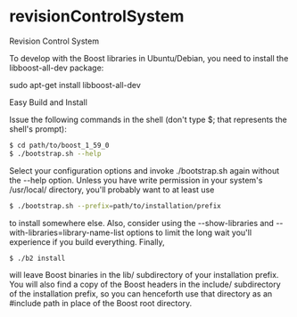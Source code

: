 # revisionControlSystem
Revision Control System


To develop with the Boost libraries in Ubuntu/Debian, you need to install the libboost-all-dev package:

sudo apt-get install libboost-all-dev

 Easy Build and Install

Issue the following commands in the shell (don't type $; that represents the shell's prompt):

```sh
$ cd path/to/boost_1_59_0
$ ./bootstrap.sh --help

```

Select your configuration options and invoke ./bootstrap.sh again without the --help option. Unless you have write permission in your system's /usr/local/ directory, you'll probably want to at least use

```sh
$ ./bootstrap.sh --prefix=path/to/installation/prefix
```

to install somewhere else. Also, consider using the --show-libraries and --with-libraries=library-name-list options to limit the long wait you'll experience if you build everything. Finally,

```sh
$ ./b2 install
```
will leave Boost binaries in the lib/ subdirectory of your installation prefix. You will also find a copy of the Boost headers in the include/ subdirectory of the installation prefix, so you can henceforth use that directory as an #include path in place of the Boost root directory.


